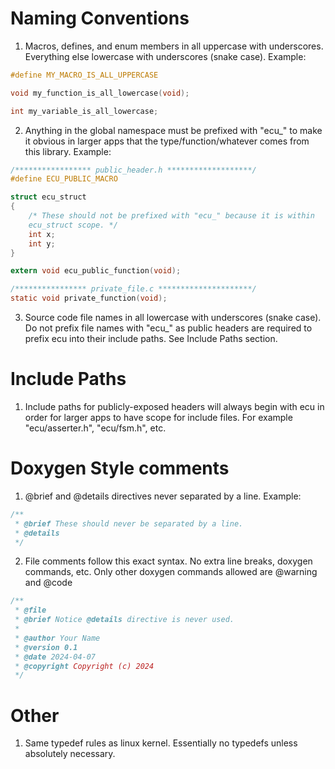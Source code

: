 # Naming Conventions

1. Macros, defines, and enum members in all uppercase with underscores. Everything else lowercase with underscores (snake case). Example:
```C
#define MY_MACRO_IS_ALL_UPPERCASE

void my_function_is_all_lowercase(void);

int my_variable_is_all_lowercase;
```

2. Anything in the global namespace must be prefixed with "ecu_" to make it obvious in larger apps that the type/function/whatever comes from this library. Example:
```C
/***************** public_header.h *******************/
#define ECU_PUBLIC_MACRO

struct ecu_struct
{
    /* These should not be prefixed with "ecu_" because it is within
    ecu_struct scope. */
    int x;
    int y;
}

extern void ecu_public_function(void);

/**************** private_file.c *********************/
static void private_function(void);
```

3. Source code file names in all lowercase with underscores (snake case). Do not prefix file names with "ecu_" as public headers are required to prefix ecu into their include paths. See Include Paths section.


# Include Paths
1. Include paths for publicly-exposed headers will always begin with ecu in order for larger apps to have scope for include files. For example "ecu/asserter.h", "ecu/fsm.h", etc.

# Doxygen Style comments
1. @brief and @details directives never separated by a line. Example:
```C
/**
 * @brief These should never be separated by a line.
 * @details
 */
```

2. File comments follow this exact syntax. No extra line breaks, doxygen commands, etc. Only other doxygen commands
allowed are @warning and @code
```C
/**
 * @file
 * @brief Notice @details directive is never used.
 * 
 * @author Your Name
 * @version 0.1
 * @date 2024-04-07
 * @copyright Copyright (c) 2024
 */
```

# Other
1. Same typedef rules as linux kernel. Essentially no typedefs unless absolutely necessary.